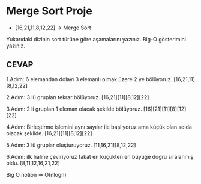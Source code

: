 # Merge Sort Proje

* [16,21,11,8,12,22] -> Merge Sort

Yukarıdaki dizinin sort türüne göre aşamalarını yazınız.
Big-O gösterimini yazınız.

## CEVAP

1.Adım: 6 elemandan dolayı 3 elemanlı olmak üzere 2 ye bölüyoruz. 
[16,21,11][8,12,22]

2.Adım: 3 lü grupları tekrar bölüyoruz. 
[16,21][11][8,12][22]

3.Adım: 2 li grupları 1 eleman olacak şekilde bölüyoruz. 
[16][21][11][8][12][22]

4.Adım: Birleştirme işlemini aynı sayılar ile başlıyoruz ama küçük olan solda olacak şekilde.
[16,21][11][8,12][22]

5.Adım: 3 lü gruplar oluşturuyoruz.
[11,16,21][8,12,22]

6.Adım: ilk haline çeviriyoruz fakat en küçükten en büyüğe doğru sıralanmış oldu.
[8,11,12,16,21,22]


Big O notion => O(nlogn)
